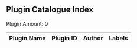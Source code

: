 Plugin Catalogue Index
---------

Plugin Amount: 0

| Plugin Name | Plugin ID | Author | Labels |
| --- | --- | --- | --- |
